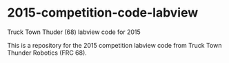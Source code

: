 2015-competition-code-labview
=============================

Truck Town Thuder (68) labview code for 2015

This is a repository for the 2015 competition labview code from Truck Town Thunder Robotics (FRC 68).